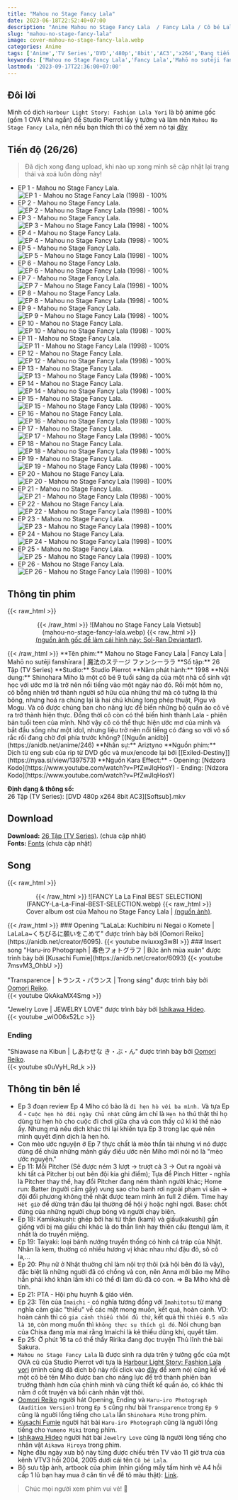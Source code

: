 ```yaml
---
title: "Mahou no Stage Fancy Lala"
date: 2023-06-18T22:52:40+07:00
description: "Anime Mahou no Stage Fancy Lala  / Fancy Lala / Cô bé Lala DVD Vietsub"
slug: "mahou-no-stage-fancy-lala"
image: cover-mahou-no-stage-fancy-lala.webp
categories: Anime
tags: ['Anime','TV Series','DVD','480p','8bit','AC3','x264','Đang tiến hành']
keywords: ['Mahou no Stage Fancy Lala','Fancy Lala','Mahō no sutēji fanshīrara','魔法のステージ ファンシーララ','anime','anime vietsub','vietsub','anime fansub','fansub','Ariztyn-Fansub','Ariztyn Fansub','Ariztyn','Ariztyno']
lastmod: '2023-09-17T22:36:00+07:00'
---
```

## Đôi lời  
Mình có dịch `Harbour Light Story: Fashion Lala Yori` là bộ anime gốc (gồm 1 OVA khá ngắn) để Studio Pierrot lấy ý tưởng và làm nên `Mahou No Stage Fancy Lala`, nên nếu bạn thích thì có thể xem nó tại [đây](https://ariztynfansub.github.io/p/harbour-light-story-fashion-lala-yori/) 
## Tiến độ (26/26)  
> Đã dịch xong đang upload, khi nào up xong mình sẽ cập nhật lại trạng thái và xoá luôn dòng này!
- EP 1 - Mahou no Stage Fancy Lala. ![EP 1 - Mahou no Stage Fancy Lala (1998) - 100%](https://progress-bar.dev/100?title=hoàn-thành)  
- EP 2 - Mahou no Stage Fancy Lala. ![EP 2 - Mahou no Stage Fancy Lala (1998) - 100%](https://progress-bar.dev/100?title=hoàn-thành)
- EP 3 - Mahou no Stage Fancy Lala. ![EP 3 - Mahou no Stage Fancy Lala (1998) - 100%](https://progress-bar.dev/100?title=hoàn-thành) 
- EP 4 - Mahou no Stage Fancy Lala. ![EP 4 - Mahou no Stage Fancy Lala (1998) - 100%](https://progress-bar.dev/100?title=hoàn-thành)
- EP 5 - Mahou no Stage Fancy Lala. ![EP 5 - Mahou no Stage Fancy Lala (1998) - 100%](https://progress-bar.dev/100?title=hoàn-thành)
- EP 6 - Mahou no Stage Fancy Lala. ![EP 6 - Mahou no Stage Fancy Lala (1998) - 100%](https://progress-bar.dev/100?title=hoàn-thành)
- EP 7 - Mahou no Stage Fancy Lala. ![EP 7 - Mahou no Stage Fancy Lala (1998) - 100%](https://progress-bar.dev/100?title=hoàn-thành)
- EP 8 - Mahou no Stage Fancy Lala. ![EP 8 - Mahou no Stage Fancy Lala (1998) - 100%](https://progress-bar.dev/100?title=hoàn-thành)
- EP 9 - Mahou no Stage Fancy Lala. ![EP 9 - Mahou no Stage Fancy Lala (1998) - 100%](https://progress-bar.dev/100?title=hoàn-thành)
- EP 10 - Mahou no Stage Fancy Lala. ![EP 10 - Mahou no Stage Fancy Lala (1998) - 100%](https://progress-bar.dev/100?title=hoàn-thành)
- EP 11 - Mahou no Stage Fancy Lala. ![EP 11 - Mahou no Stage Fancy Lala (1998) - 100%](https://progress-bar.dev/100?title=hoàn-thành)
- EP 12 - Mahou no Stage Fancy Lala. ![EP 12 - Mahou no Stage Fancy Lala (1998) - 100%](https://progress-bar.dev/100?title=hoàn-thành)
- EP 13 - Mahou no Stage Fancy Lala. ![EP 13 - Mahou no Stage Fancy Lala (1998) - 100%](https://progress-bar.dev/100?title=hoàn-thành)
- EP 14 - Mahou no Stage Fancy Lala. ![EP 14 - Mahou no Stage Fancy Lala (1998) - 100%](https://progress-bar.dev/100?title=hoàn-thành)
- EP 15 - Mahou no Stage Fancy Lala. ![EP 15 - Mahou no Stage Fancy Lala (1998) - 100%](https://progress-bar.dev/100?title=hoàn-thành)
- EP 16 - Mahou no Stage Fancy Lala. ![EP 16 - Mahou no Stage Fancy Lala (1998) - 100%](https://progress-bar.dev/100?title=hoàn-thành)
- EP 17 - Mahou no Stage Fancy Lala. ![EP 17 - Mahou no Stage Fancy Lala (1998) - 100%](https://progress-bar.dev/100?title=hoàn-thành)
- EP 18 - Mahou no Stage Fancy Lala. ![EP 18 - Mahou no Stage Fancy Lala (1998) - 100%](https://progress-bar.dev/100?title=hoàn-thành)
- EP 19 - Mahou no Stage Fancy Lala. ![EP 19 - Mahou no Stage Fancy Lala (1998) - 100%](https://progress-bar.dev/100?title=hoàn-thành)
- EP 20 - Mahou no Stage Fancy Lala. ![EP 20 - Mahou no Stage Fancy Lala (1998) - 100%](https://progress-bar.dev/100?title=hoàn-thành)
- EP 21 - Mahou no Stage Fancy Lala. ![EP 21 - Mahou no Stage Fancy Lala (1998) - 100%](https://progress-bar.dev/100?title=hoàn-thành)
- EP 22 - Mahou no Stage Fancy Lala. ![EP 22 - Mahou no Stage Fancy Lala (1998) - 100%](https://progress-bar.dev/100?title=hoàn-thành)
- EP 23 - Mahou no Stage Fancy Lala. ![EP 23 - Mahou no Stage Fancy Lala (1998) - 100%](https://progress-bar.dev/100?title=hoàn-thành)
- EP 24 - Mahou no Stage Fancy Lala. ![EP 24 - Mahou no Stage Fancy Lala (1998) - 100%](https://progress-bar.dev/100?title=hoàn-thành)
- EP 25 - Mahou no Stage Fancy Lala. ![EP 25 - Mahou no Stage Fancy Lala (1998) - 100%](https://progress-bar.dev/100?title=hoàn-thành)
- EP 26 - Mahou no Stage Fancy Lala. ![EP 26 - Mahou no Stage Fancy Lala (1998) - 100%](https://progress-bar.dev/100?title=hoàn-thành)
## Thông tin phim   
{{< raw_html >}}  
<figure align="center">{{< /raw_html >}}
![Mahou no Stage Fancy Lala Vietsub](mahou-no-stage-fancy-lala.webp)
{{< raw_html >}}  
<figcaption><a class="link" href="https://www.deviantart.com/sol-ran/art/Mahou-no-stage-Fancy-Lala-790046825" target="_blank" rel="noopener">(nguồn ảnh gốc để làm cái hình này: Sol-Ran Deviantart)</a>.</figcaption>
</figure>{{< /raw_html >}}
**Tên phim:** Mahou no Stage Fancy Lala | Fancy Lala | Mahō no sutēji fanshīrara | 魔法のステージ ファンシーララ   
**Số tập:** 26 Tập (TV Series)  
**Studio:** Studio Pierrot   
**Năm phát hành:** 1998   
**Nội dung:** Shinohara Miho là một cô bé 9 tuổi sáng dạ của một nhà cổ sinh vật học với ước mơ là trở nên nổi tiếng vào một ngày nào đó. Rồi một hôm nọ, cô bỗng nhiên trở thành người sở hữu của những thứ mà cô tưởng là thú bông, nhưng hoá ra chúng lại là hai chú khủng long phép thuật, Pigu và Mogu. Và cô được chúng ban cho năng lực để biến những bộ quần áo cô vẽ ra trở thành hiện thực. Đồng thời cô còn có thể biến hình thành Lala - phiên bản tuổi teen của mình. Nhờ vậy cô có thể thực hiện ước mơ của mình và bắt đầu sống như một idol, nhưng liệu trở nên nổi tiếng có đáng so với vô số rắc rối đang chờ đợi phía trước không? [(Nguồn anidb)](https://anidb.net/anime/246)  
**Nhân sự:** Ariztyno   
**Nguồn phim:** Dịch từ eng sub của rip từ DVD gốc và mux/encode lại bởi [[Exiled-Destiny]](https://nyaa.si/view/1397573)     
**Nguồn Kara Effect:**  
- Opening: [Ndzora Kodo](https://www.youtube.com/watch?v=PfZwJlqHosY)   
- Ending: [Ndzora Kodo](https://www.youtube.com/watch?v=PfZwJlqHosY)

**Định dạng & thông số:**      
26 Tập (TV Series): [DVD 480p x264 8bit AC3][Softsub].mkv  
## Download  
**Download:** [26 Tập (TV Series)](https://terabox.com/s/1NGPsyLJ1mKTV4DnC46tfQw). (chưa cập nhật)  
**Fonts:** [Fonts](https://github.com/Ariztynfansub/Fonts-Mahou-no-Stage-Fancy-Lala/archive/refs/heads/main.zip) (chưa cập nhật)  
## Song
{{< raw_html >}}  
<figure align="center">{{< /raw_html >}}
![FANCY La La Final BEST SELECTION](FANCY-La-La-Final-BEST-SELECTION.webp)  
{{< raw_html >}}  
<figcaption>Cover album ost của Mahou no Stage Fancy Lala | <a class="link" href="https://vgmdb.net/album/52619" target="_blank" rel="noopener">(nguồn ảnh)</a>.</figcaption>
</figure>{{< /raw_html >}}
### Opening
"LaLaLa: Kuchibiru ni Negai o Komete | LaLaLa~くちびるに願いをこめて" được trình bày bởi [Oomori Reiko](https://anidb.net/creator/6095).  
{{< youtube nviuxxg3w8I >}}  
### Insert song  
"Haru-iro Photograph | 春色フォトグラフ | Bức ảnh mùa xuân" được trình bày bởi [Kusachi Fumie](https://anidb.net/creator/6093)  
{{< youtube 7msvM3_OhbU >}}  

"Transparence | トランス・パランス | Trong sáng" được trình bày bởi [Oomori Reiko](https://anidb.net/creator/6095).  
{{< youtube QkAkaMX4Smg >}} 

"Jewelry Love | JEWELRY LOVE" được trình bày bởi [Ishikawa Hideo](https://anidb.net/creator/258).  
{{< youtube _wiO06x52Lc >}}  
### Ending  
"Shiawase na Kibun | しあわせな き・ぶ・ん" được trình bày bởi [Oomori Reiko](https://anidb.net/creator/6095).  
{{< youtube s0uVyH_Rd_k >}}  
## Thông tin bên lề  
- Ep 3 đoạn review Ep 4 Miho có bảo là `đi hẹn hò với ba mình.` Và tựa 	Ep 4 - `Cuộc hẹn hò đôi ngày Chủ nhật` cũng ám chỉ là `Hẹn hò` thú thật thì họ dùng từ hẹn hò cho cuộc đi chơi giữa cha và con thấy cứ kì kì thế nào ấy. Nhưng mà nếu dịch khác thì lại khiến tựa Ep 3 trong lạc quẻ nên mình quyết định dịch là hẹn hò.
- Con mèo ước nguyện ở Ep 7 thực chất là mèo thần tài nhưng vì nó được dùng để chứa những mảnh giấy điều ước nên Miho mới nói nó là "mèo ước nguyện."
- Ep 11: Mỗi Pitcher (Sẽ được ném 3 lượt -> trượt cả 3 -> Out ra ngoài và khi tất cả Pitcher bị out bên đội kia ghi điểm); Tựa đề Pinch Hitter - nghĩa là Pitcher thay thế, hay đổi Pitcher đang ném thành người khác; Home run: Batter (người cầm gậy) vung sao cho banh rơi ngoài phạm vi sân -> đội đối phương không thể nhặt được team mình ăn full 2 điểm. Time hay `Hết giờ` để dừng trận đấu lại thường để hội ý hoặc nghỉ ngơi. Base: chốt đứng của những người chụp bóng và người chạy biên.
- Ep 18: Kamikakushi: ghép bởi hai từ thần (kami) và giấu(kakushi) gần giống với bị ma giấu chỉ khác là do thần linh hay thiên cẩu (tengu) làm, ít nhất là do truyền miệng.
- Ep 19: Taiyaki: loại bánh nướng truyền thống có hình cá tráp của Nhật. Nhân là kem, thường có nhiều hương vị khác nhau như đậu đỏ, sô cô la,...
- Ep 20: Phụ nữ ở Nhật thường chỉ làm nội trợ thôi (xã hội bên đó là vậy), đặc biệt là những người đã có chồng và con, nên Anna mới bảo mẹ Miho hẳn phải khó khăn lắm khi có thể đi làm dù đã có con. => Ba Miho khá dễ tính. 
- Ep 21: PTA - Hội phụ huynh & giáo viên.
- Ep 23: Tên của `Imaichi` - có nghĩa tương đồng với `Imahitotsu` từ mang nghĩa cảm giác "thiếu" về các mặt mong muốn, kết quá, hoàn cảnh. VD: hoàn cảnh thì có `gia cảnh thiếu thốn đủ thứ`, kết quả thì `thiếu 0.5 nữa là 10`, còn mong muốn thì `không thực sụ thích gì đó`. Nói chung bạn của Chisa đang mỉa mai rằng Imaichi là kẻ thiếu dũng khí, quyết tâm.  
- Ep 25: Ở phút 16 ta có thể thấy Ririka đang đọc truyện Thủ lĩnh thẻ bài Sakura.
- `Mahou no Stage Fancy Lala` là được sinh ra dựa trên ý tưởng gốc của một OVA cũ của Studio Pierrot với tựa là [Harbour Light Story: Fashion Lala yori](https://anidb.net/anime/3530) (mình cũng đã dịch bộ này rồi click vào [đây](https://ariztynfansub.github.io/p/harbour-light-story-fashion-lala-yori/) để xem nó) cũng kể về một cô bé tên Miho được ban cho năng lực để trở thành phiên bản trưởng thành hơn của chính mình và cũng thiết kế quần áo, có khác thì nằm ở cốt truyện và bối cảnh nhân vật thôi.
- [Oomori Reiko](https://anidb.net/creator/6095) người hát Opening, Ending và `Haru-iro Photograph (Audition Version)` trong `Ep 5` cũng như bài `Transparence` trong `Ep 9` cũng là người lồng tiếng cho `Lala` lẫn `Shinohara Miho` trong phim. 
- [Kusachi Fumie](https://anidb.net/creator/6093) người hát bài `Haru-iro Photograph` cũng là người lồng tiếng cho `Yumeno Miki` trong phim.
- [Ishikawa Hideo](https://anidb.net/creator/258) người hát bài `Jewelry Love` cũng là người lòng tiếng cho nhân vật `Aikawa Hiroya` trong phim.
- Nghe đâu ngày xưa bộ này từng được chiếu trên TV vào 11 giờ trưa của kênh VTV3 hồi 2004, 2005 dưới cái tên `Cô bé Lala`. 
- Bộ sưu tập ảnh, artbook của phim (nhìn giống mấy tấm hình vẽ A4 hồi cấp 1 lũ bạn hay mua ở căn tin về để tô màu thật): [Link](http://www.onlyshojo.com/fancylalafashionlala.htm).
> Chúc mọi người xem phim vui vẻ! 🙂
